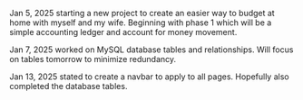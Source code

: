 Jan 5, 2025
starting a new project to create an easier way to budget at home with myself and my wife. 
    Beginning with phase 1 which will be a simple accounting ledger and account for money movement.


Jan 7, 2025
worked on MySQL database tables and relationships. Will focus on tables tomorrow to minimize redundancy.

Jan 13, 2025
stated to create a navbar to apply to all pages. Hopefully also completed the database tables.

